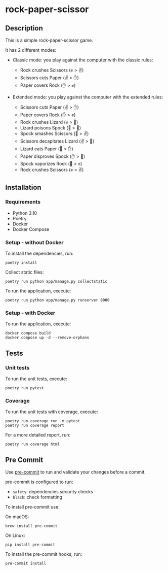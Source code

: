 # rock-paper-scissor

## Description

This is a simple rock-paper-scissor game.

It has 2 different modes:
* Classic mode: you play against the computer with the classic rules:
  * Rock crushes Scissors (✊ > ✌)
  * Scissors cuts Paper (✌ > ✋)
  * Paper covers Rock (✋ > ✊)


* Extended mode: you play against the computer with the extended rules:
  * Scissors cuts Paper (✌ > ✋)
  * Paper covers Rock (✋ > ✊)
  * Rock crushes Lizard (✊ > 🦎)
  * Lizard poisons Spock (🦎 > 🖖)
  * Spock smashes Scissors (🖖 > ✌)
  * Scissors decapitates Lizard (✌ > 🦎)
  * Lizard eats Paper (🦎 > ✋)
  * Paper disproves Spock (✋ > 🖖)
  * Spock vaporizes Rock (🖖 > ✊)
  * Rock crushes Scissors (✊ > ✌)

## Installation

### Requirements

- Python 3.10
- Poetry
- Docker
- Docker Compose

### Setup - without Docker

To install the dependencies, run:
```
poetry install
```

Collect static files:
```
poetry run python app/manage.py collectstatic
```

To run the application, execute:
```
poetry run python app/manage.py runserver 8000
```

### Setup - with Docker

To run the application, execute:
```
docker compose build
docker compose up -d --remove-orphans
```

## Tests

### Unit tests

To run the unit tests, execute:
```
poetry run pytest
```

### Coverage

To run the unit tests with coverage, execute:
```
poetry run coverage run -m pytest
poetry run coverage report
```

For a more detailed report, run:
```
poetry run coverage html
```


## Pre Commit

Use [pre-commit](https://pre-commit.com/) to run and validate your changes before a commit.

pre-commit is configured to run:

- `safety`: dependencies security checks
- `black`: check formatting

To install pre-commit use:

On macOS:
```
brew install pre-commit
```

On Linux:
```
pip install pre-commit
```

To install the pre-commit hooks, run:
```
pre-commit install
```
